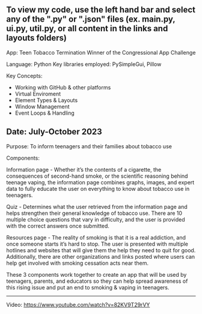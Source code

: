 To view my code, use the left hand bar and select any of the ".py" or ".json" files (ex. main.py, ui.py, util.py, or all content in the links and layouts folders)
-------------------------------------------------------------------------------------------------------------------------------------------------------------------

App: Teen Tobacco Termination 
Winner of the Congressional App Challenge

Language: Python
Key libraries employed: PySimpleGui, Pillow

Key Concepts: 
- Working with GitHub & other platforms
- Virtual Enviroment
- Element Types & Layouts
- Window Management
- Event Loops & Handling

Date: July-October 2023
------------------------------

Purpose: To inform teenagers and their families about tobacco use

Components:

Information page - Whether it’s the contents of a cigarette, the consequences of second-hand smoke, or the scientific reasoning behind teenage vaping, the information page combines graphs, images, and expert data to fully educate the user on everything to know about tobacco use in teenagers. 

Quiz - Determines what the user retrieved from the information page and helps strengthen their general knowledge of tobacco use. There are 10 multiple choice questions that vary in difficulty, and the user is provided with the correct answers once submitted.

Resources page - The reality of smoking is that it is a real addiction, and once someone starts it’s hard to stop. The user is presented with multiple hotlines and websites that will give them the help they need to quit for good. Additionally, there are other organizations and links posted where users can help get involved with smoking cessation acts near them. 

These 3 components work together to create an app that will be used by teenagers, parents, and educators so they can help spread awareness of this rising issue and put an end to smoking & vaping in teenagers.

-----------------------------------------------------------------------------------------------------------------------------------------------------------------------------------------
Video: https://www.youtube.com/watch?v=82KV9T29rVY
